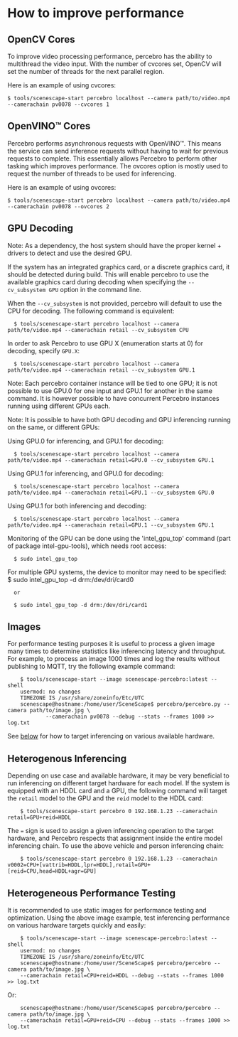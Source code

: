 # How to improve performance

## OpenCV Cores
To improve video processing performance, percebro has the ability to multithread the video input. With the number of cvcores set, OpenCV will set the number
of threads for the next parallel region.

Here is an example of using cvcores:

    $ tools/scenescape-start percebro localhost --camera path/to/video.mp4 --camerachain pv0078 --cvcores 1

## OpenVINO™ Cores
Percebro performs asynchronous requests with OpenVINO™. This means the service can send inference requests without having to wait for previous
requests to complete. This essentially allows Percebro to perform other tasking which improves performance. The ovcores option
is mostly used to request the number of threads to be used for inferencing.

Here is an example of using ovcores:

    $ tools/scenescape-start percebro localhost --camera path/to/video.mp4 --camerachain pv0078 --ovcores 2

## GPU Decoding

Note: As a dependency, the host system should have the proper kernel + drivers to detect and use the desired GPU.

If the system has an integrated graphics card, or a discrete graphics card, it should be detected during build.
This will enable percebro to use the available graphics card during decoding when specifying the `--cv_subsystem GPU` option in the command line.

When the `--cv_subsystem` is not provided, percebro will default to use the CPU for decoding. The following command is equivalent:

      $ tools/scenescape-start percebro localhost --camera path/to/video.mp4 --camerachain retail --cv_subsystem CPU

In order to ask Percebro to use GPU X (enumeration starts at 0) for decoding, specify `GPU.X`:

      $ tools/scenescape-start percebro localhost --camera path/to/video.mp4 --camerachain retail --cv_subsystem GPU.1

Note: Each percebro container instance will be tied to one GPU; it is not possible to use GPU.0 for one input and GPU.1 for another in the same command. It is however possible to have concurrent Percebro instances running using different GPUs each.

Note: It is possible to have both GPU decoding and GPU inferencing running on the same, or different GPUs:

Using GPU.0 for inferencing, and GPU.1 for decoding:

      $ tools/scenescape-start percebro localhost --camera path/to/video.mp4 --camerachain retail=GPU.0 --cv_subsystem GPU.1

Using GPU.1 for inferencing, and GPU.0 for decoding:

      $ tools/scenescape-start percebro localhost --camera path/to/video.mp4 --camerachain retail=GPU.1 --cv_subsystem GPU.0

Using GPU.1 for both inferencing and decoding:

      $ tools/scenescape-start percebro localhost --camera path/to/video.mp4 --camerachain retail=GPU.1 --cv_subsystem GPU.1

Monitoring of the GPU can be done using the 'intel_gpu_top' command (part of package intel-gpu-tools), which needs root access:

      $ sudo intel_gpu_top

For multiple GPU systems, the device to monitor may need to be specified:
      $ sudo intel_gpu_top -d drm:/dev/dri/card0

      or

      $ sudo intel_gpu_top -d drm:/dev/dri/card1

## Images

For performance testing purposes it is useful to process a given image many times to determine statistics like inferencing latency and throughput. For example, to process an image 1000 times and log the results without publishing to MQTT, try the following example command:

        $ tools/scenescape-start --image scenescape-percebro:latest --shell
        usermod: no changes
        TIMEZONE IS /usr/share/zoneinfo/Etc/UTC
        scenescape@hostname:/home/user/SceneScape$ percebro/percebro.py --camera path/to/image.jpg \
                --camerachain pv0078 --debug --stats --frames 1000 >> log.txt

See [below](#heterogeneous-performance-testing) for how to target inferencing on various available hardware.

## Heterogenous Inferencing

Depending on use case and available hardware, it may be very beneficial to run inferencing on different target hardware for each model. If the system is equipped with an HDDL card and a GPU, the following command will target the `retail` model to the GPU and the `reid` model to the HDDL card:

        $ tools/scenescape-start percebro 0 192.168.1.23 --camerachain retail=GPU+reid=HDDL

The `=` sign is used to assign a given inferencing operation to the target hardware, and Percebro respects that assignment inside the entire model inferencing chain. To use the above vehicle and person inferencing chain:

        $ tools/scenescape-start percebro 0 192.168.1.23 --camerachain v0002=CPU+[vattrib=HDDL,lpr=HDDL],retail=GPU+[reid=CPU,head=HDDL+agr=GPU]

## Heterogeneous Performance Testing

It is recommended to use static images for performance testing and optimization. Using the above image example, test inferencing performance on various hardware targets quickly and easily:


        $ tools/scenescape-start --image scenescape-percebro:latest --shell
        usermod: no changes
        TIMEZONE IS /usr/share/zoneinfo/Etc/UTC
        scenescape@hostname:/home/user/SceneScape$ percebro/percebro --camera path/to/image.jpg \
        --camerachain retail=CPU+reid=HDDL --debug --stats --frames 1000 >> log.txt

Or:

        scenescape@hostname:/home/user/SceneScape$ percebro/percebro --camera path/to/image.jpg \
        --camerachain retail=GPU+reid=CPU --debug --stats --frames 1000 >> log.txt
